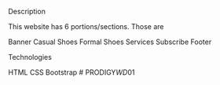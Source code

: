 Description

This website has 6 portions/sections. Those are


Banner
Casual Shoes
Formal Shoes
Services
Subscribe
Footer


Technologies

HTML CSS Bootstrap
#   P R O D I G Y _ W D _ 0 1 
 
 
